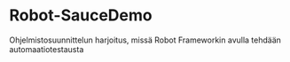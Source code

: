 # Robot-SauceDemo
Ohjelmistosuunnittelun harjoitus, missä Robot Frameworkin avulla tehdään automaatiotestausta 

